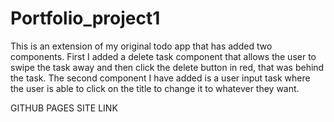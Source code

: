 # Portfolio_project1
This is an extension of my original todo app that has added two components. First I added a delete task component that allows the user to swipe the task away and then click the delete button in red, that was behind the task. The second component I have added is a user input task where the user is able to click on the title to change it to whatever they want. 


GITHUB PAGES SITE LINK
